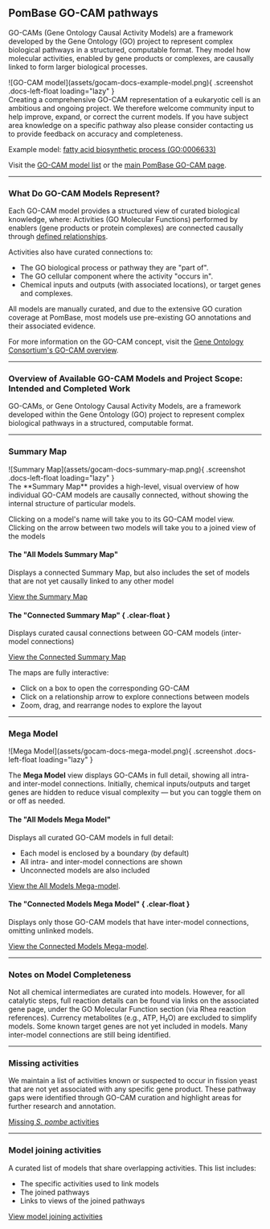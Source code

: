 ## PomBase GO-CAM pathways

GO-CAMs (Gene Ontology Causal Activity Models) are a framework
developed by the Gene Ontology (GO) project to represent complex
biological pathways in a structured, computable format.
They model how molecular activities, enabled by gene products or
complexes, are causally linked to form larger biological
processes.

<div class="docs-image-flex">
![GO-CAM model](assets/gocam-docs-example-model.png){ .screenshot .docs-left-float loading="lazy" }

<div>
Creating a comprehensive GO-CAM representation of a eukaryotic cell is
an ambitious and ongoing project.  We therefore welcome community
input to help improve, expand, or correct the current models. If you
have subject area knowledge on a specific pathway also please consider
contacting us to provide feedback on accuracy and completeness.

Example model: [fatty acid biosynthetic process (GO:0006633)](/gocam/pombase-view/docs/678073a900002931)

Visit the [GO-CAM model list](/gocam/model-list) or the
[main PomBase GO-CAM page](/gocam).

</div>
</div>

-------

### What Do GO-CAM Models Represent?

Each GO-CAM model provides a structured view of curated biological
knowledge, where: Activities (GO Molecular Functions) performed by
enablers (gene products or protein complexes) are connected causally
through
[defined relationships](https://wiki.geneontology.org/Annotation_Relations#GO-CAM:_Causal_Relations).

Activities also have curated connections to:
 - The GO biological process or pathway they are "part of".
 - The GO  cellular component where the activity "occurs in".
 - Chemical inputs and outputs (with associated locations), or target genes and complexes.

All models are manually curated, and due to the extensive GO curation
coverage at PomBase, most models use pre-existing GO annotations and
their associated evidence.

For more information on the GO-CAM concept, visit the
[Gene Ontology Consortium's GO-CAM overview](https://geneontology.org/docs/gocam-overview/).

-------

### Overview of Available GO-CAM Models and Project Scope: Intended and Completed Work

GO-CAMs, or Gene Ontology Causal Activity Models, are a framework
developed within the Gene Ontology (GO) project to represent complex
biological pathways in a structured, computable format.

-------

### Summary Map

<div class="docs-image-flex">
![Summary Map](assets/gocam-docs-summary-map.png){ .screenshot .docs-left-float loading="lazy" }

<div>
The **Summary Map** provides a high-level, visual overview of how
individual GO-CAM models are causally connected, without showing the
internal structure of particular models.

Clicking on a model's name will take you to its GO-CAM model
view. Clicking on the arrow between two models will take you to a
joined view of the models

#### The "All Models Summary Map"
Displays a connected Summary Map, but also includes the set of models
that are not yet causally linked to any other model

[View the Summary Map](/gocam/summary/all)

#### The "Connected Summary Map" { .clear-float }
Displays curated causal connections between GO-CAM models (inter-model
connections)

[View the Connected Summary Map](/gocam/summary/connected)

The maps are fully interactive:

  - Click on a box to open the corresponding GO-CAM
  - Click on a relationship arrow to explore connections between models
  - Zoom, drag, and rearrange nodes to explore the layout

</div>
</div>

-------

### Mega Model

<div class="docs-image-flex">
![Mega Model](assets/gocam-docs-mega-model.png){ .screenshot .docs-left-float loading="lazy" }

<div>

The **Mega Model** view displays GO-CAMs in full detail, showing all
intra- and inter-model connections.  Initially, chemical
inputs/outputs and target genes are hidden to reduce visual complexity
— but you can toggle them on or off as needed.

#### The "All Models Mega Model"
Displays all curated GO-CAM models in full detail:
 - Each model is enclosed by a boundary (by default)
 - All intra- and inter-model connections are shown
 - Unconnected models are also included

[View the All Models Mega-model](/gocam/mega-model/all).

#### The "Connected Models Mega Model" { .clear-float }
Displays only those GO-CAM models that have inter-model connections,
omitting unlinked models.

[View the Connected Models Mega-model](/gocam/mega-model/connected).

</div>
</div>

-------

### Notes on Model Completeness
Not all chemical intermediates are curated into models. However, for
all catalytic steps, full reaction details can be found via links on
the associated gene page, under the GO Molecular Function section (via
Rhea reaction references).  Currency metabolites (e.g., ATP, H₂O) are
excluded to simplify models.  Some known target genes are not yet
included in models.  Many inter-model connections are still being
identified.

-------

### Missing activities
We maintain a list of activities known or suspected to occur in
fission yeast that are not yet associated with any specific gene
product. These pathway gaps were identified through GO-CAM curation
and highlight areas for further research and annotation.

[Missing *S. pombe* activities](/gocam/missing-activities)

-------

### Model joining activities
A curated list of models that share overlapping activities. This list
includes:
 - The specific activities used to link models
 - The joined pathways
 - Links to views of the joined pathways

[View model joining activities](/gocam/connections)
